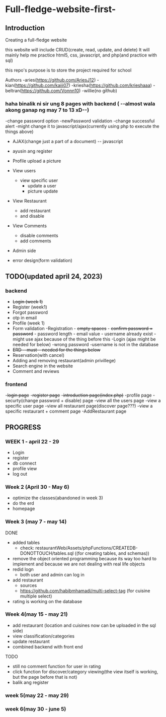 # Full-fledge-website-first-

## Introduction

Creating a full-fledge website

this website will include CRUD(create, read, update, and delete)
It will mainly help me practice html5, css, javascript, and php(and practice with sql)

this repo's purpose is to store the project required for school

Authors
-aries(https://github.com/AriesJ12)
-kian(https://github.com/kaiii07)
-kriesha(https://github.com/krieshaaa)
-beltran(https://github.com/Vonnn10)
-willie(no github)

### haha binalik ni sir ung 8 pages with backend ( --almost wala akong ganap ng may 7 to 13 xD--)

-change password option
        -newPassword validation
    -change successful alert
    -might change it to javascript/ajax(currently using php to execute the things above)
- AJAX(change just a part of a document) -- javascript

- ayusin ang register
- Profile upload a picture
- View users
    - view specific user
        - update a user
        - picture update
- View Restaurant
    - add restaurant
    - and disable
- View Comments
    - disable comments
    - add comments
- Admin side
- error design(form validation)
## TODO(updated april 24, 2023)
### backend
- ~~Login (week 1)~~
- Register (week1)
- Forgot password 
- otp in email
- Profile (week 1)
- Form validation
    -Registration
        - ~~empty spaces~~
        - ~~confirm password = password~~
        - password length
        - email value 
        - username already exist
        - might use ajax because of the thing before this
    -Login (ajax might be needed for below)
        -wrong password
        -username is not in the database
- ~~ERD --must-- needed for the things below~~
- Reservation(with cancel)
- Adding and removing restaurant(admin privillege)
- Search engine in the website
- Comment and reviews

### frontend
-~~login page~~
-~~register page~~
-~~introduction page(index.php)~~
-profile page
-securty(change password + disable) page
-view all the users page
    -view a specific user page
-view all restaurant page(discover page???)
    -view a specific restaurant + comment page
-AddRestaurant page

## PROGRESS

### WEEK 1 - april 22 - 29
- Login
- register
- db connect
- profile view
- log out

### Week 2 (April 30 - May 6)
- optimize the classes(abandoned in week 3)
- do the erd
- homepage


### Week 3 (may 7 - may 14)
DONE
- added tables
    - check: restaurantWeb/Assets/phpFunctions/CREATEDB-DONOTTOUCH/tables.sql  ((for creating tables, and schemas))
- remove the object oriented programming because its way too hard to implement and because we are not dealing with real life objects
- redid logn
    - both user and admin can log in
- add restaurant
    - sources
    - https://github.com/habibmhamadi/multi-select-tag (for cuisine multiple select)
- rating is working on the database
    


### Week 4(may 15 - may 21)
- add restaurant (location and cuisines now can be uploaded in the sql side)
- view classification/categories
- update restaurant
- combined backend with front end

TODO
- still no comment function for user in rating
- click function for discover/category viewing(the view itself is working, but the page before that is not)
- balik ang register

### week 5(may 22 - may 29)

### week 6(may 30 - june 5)